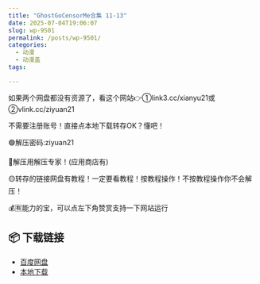 ```yaml
---
title: "GhostGoCensorMe合集 11-13"
date: 2025-07-04T19:06:07
slug: wp-9501
permalink: /posts/wp-9501/
categories:
  - 动漫
  - 动漫盖
tags:

---
```


如果两个网盘都没有资源了，看这个网站👉①link3.cc/xianyu21或②vlink.cc/ziyuan21

不需要注册账号！直接点本地下载转存OK？懂吧！

🟢解压密码:ziyuan21

🔵解压用解压专家！(应用商店有)

🟡转存的链接网盘有教程！一定要看教程！按教程操作！不按教程操作你不会解压！

💰🈶能力的宝，可以点左下角赞赏支持一下网站运行

## 📦 下载链接
- [百度网盘](https://blziyuan21.com/pay-download/9501?key=5a7ff5e201&down_id=0)
- [本地下载](https://blziyuan21.com/pay-download/9501?key=5a7ff5e201&down_id=1)


